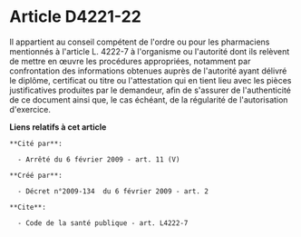 # Article D4221-22

Il appartient au conseil compétent de l'ordre ou pour les pharmaciens mentionnés à l'article L. 4222-7 à l'organisme ou
l'autorité dont ils relèvent de mettre en œuvre les procédures appropriées, notamment par confrontation des informations
obtenues auprès de l'autorité ayant délivré le diplôme, certificat ou titre ou l'attestation qui en tient lieu avec les
pièces justificatives produites par le demandeur, afin de s'assurer de l'authenticité de ce document ainsi que, le cas
échéant, de la régularité de l'autorisation d'exercice.

**Liens relatifs à cet article**

	**Cité par**:

	  - Arrêté du 6 février 2009 - art. 11 (V)

	**Créé par**:

	  - Décret n°2009-134  du 6 février 2009 - art. 2

	**Cite**:

	  - Code de la santé publique - art. L4222-7
